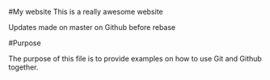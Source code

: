 #My website
This is a really awesome website

Updates made on master on Github before rebase


#Purpose

The purpose of this file is to provide examples
on how to use Git and Github together.
